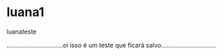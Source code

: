 # luana1
luanateste

................................oi isso é um teste que ficará salvo...............................
